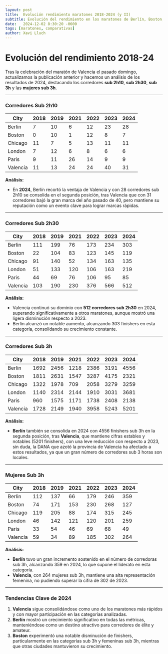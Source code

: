 ```yaml
---
layout: post
title:  Evolución rendimiento maratones 2018-2024 (y II)
subtitle: Evolución del rendimiento en los maratones de Berlín, Boston, Chicago, Londres, París y Valencia
date:   2024-12-02 8:30:20 -0600
tags: [maratones, comparativas]
author: Xavi Lluch
---
```

Evolución del rendimiento 2018-24
============

Tras la celebración del maratón de Valencia el pasado domingo, actualizamos la publicación anterior y hacemos un  análisis de los resultados de 2024,  destacando los corredores **sub 2h10**, **sub 2h30**, **sub 3h** y las **mujeres sub 3h**. 

---

### Corredores Sub 2h10

| City     | 2018 | 2019 | 2021 | 2022 | 2023 | 2024 |
|----------|------|------|------|------|------|------|
| Berlin   | 7    | 10   | 6    | 12   | 23   | 28   |
| Boston   | 0    | 10   | 1    | 12   | 8    | 7    |
| Chicago  | 11   | 7    | 5    | 13   | 11   | 11   |
| London   | 7    | 12   | 6    | 8    | 6    | 6    |
| Paris    | 9    | 11   | 26   | 14   | 9    | 9    |
| Valencia | 11   | 13   | 24   | 24   | 40   | 31   |

**Análisis:**
- En **2024**, Berlín recortó la ventaja de Valencia y con 28 corredores sub 2h10 se consolida en el segunda posición, tras Valencia que con 31 corredores bajó la gran marca del año pasado de 40, pero mantiene su reputación como un evento clave para lograr marcas rápidas.

---

### Corredores Sub 2h30

| City     | 2018 | 2019 | 2021 | 2022 | 2023 | 2024 |
|----------|------|------|------|------|------|------|
| Berlin   | 111  | 199  | 76   | 173  | 234  | 303  |
| Boston   | 22   | 104  | 83   | 123  | 145  | 119  |
| Chicago  | 91   | 140  | 52   | 134  | 163  | 135  |
| London   | 51   | 133  | 120  | 106  | 163  | 219  |
| Paris    | 44   | 69   | 76   | 106  | 95   | 85   |
| Valencia | 103  | 190  | 230  | 376  | 566  | 512  |

**Análisis:**
- Valencia continuó su dominio con **512 corredores sub 2h30** en 2024, superando significativamente a otros maratones, aunque mostró una ligera disminución respecto a 2023.
- Berlín alcanzó un notable aumento, alcanzando 303 finishers en esta categoría, consolidando su crecimiento constante.

---

### Corredores Sub 3h

| City     | 2018 | 2019 | 2021 | 2022 | 2023 | 2024 |
|----------|------|------|------|------|------|------|
| Berlin   | 1692 | 2456 | 1218 | 2386 | 3191 | 4556 |
| Boston   | 1811 | 2631 | 1547 | 3287 | 4175 | 2321 |
| Chicago  | 1322 | 1978 | 709  | 2058 | 3279 | 3259 |
| London   | 1140 | 2314 | 2144 | 1910 | 3031 | 3681 |
| Paris    | 960  | 1575 | 1171 | 1738 | 2408 | 2138 |
| Valencia | 1728 | 2149 | 1940 | 3958 | 5243 | 5201 |

**Análisis:**
- **Berlín** también se consolida en 2024 con 4556 finishers sub 3h en la segunda posición, tras **Valencia**, que mantiene cifras estables y notables (5201 finishers), con una leve reducción con respecto a 2023, sin duda, la DANA que azotó la provincia de Valencia ha afectado a estos resultados, ya que un gran número de corredores sub 3 horas son locales.
---

### Mujeres Sub 3h

| City     | 2018 | 2019 | 2021 | 2022 | 2023 | 2024 |
|----------|------|------|------|------|------|------|
| Berlin   | 112  | 137  | 66   | 179  | 246  | 359  |
| Boston   | 74   | 171  | 153  | 230  | 268  | 127  |
| Chicago  | 119  | 205  | 88   | 174  | 315  | 245  |
| London   | 46   | 142  | 121  | 120  | 201  | 259  |
| Paris    | 33   | 54   | 46   | 69   | 68   | 49   |
| Valencia | 59   | 34   | 89   | 185  | 302  | 264  |

**Análisis:**
- **Berlín** tuvo un gran incremento sostenido en el número de corredoras sub 3h, alcanzando 359 en 2024, lo que supone el liderato en esta categoría.
- **Valencia**, con 264 mujeres sub 3h, mantiene una alta representación femenina, no pudiendo superar la cifra de 302 de 2023.

---

### Tendencias Clave de 2024

1. **Valencia** sigue consolidándose como uno de los maratones más rápidos y con mayor participación en las categorías analizadas.
2. **Berlín** mostró un crecimiento significativo en todas las métricas, manteniéndose como un destino atractivo para corredores de élite y amateur.
3. **Boston** experimentó una notable disminución de finishers, particularmente en las categorías sub 3h y femeninas sub 3h, mientras que otras ciudades mantuvieron su crecimiento.